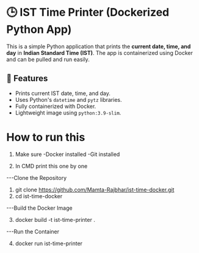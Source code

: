 # 🕒 IST Time Printer (Dockerized Python App)

This is a simple Python application that prints the **current date, time, and day** in **Indian Standard Time (IST)**. The app is containerized using Docker and can be pulled and run easily.

## 📌 Features
- Prints current IST date, time, and day.
- Uses Python's `datetime` and `pytz` libraries.
- Fully containerized with Docker.
- Lightweight image using `python:3.9-slim`.

# How to run this 
1) Make sure 
-Docker installed
-Git installed

2) In CMD print this one by one

---Clone the Repository   

1.  git clone https://github.com/Mamta-Rajbhar/ist-time-docker.git
2.  cd ist-time-docker

---Build the Docker Image

3.  docker build -t ist-time-printer .

---Run the Container

4.  docker run ist-time-printer

